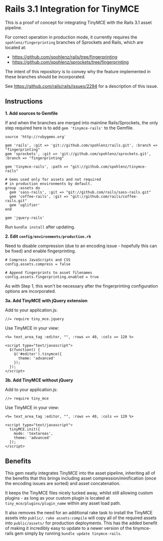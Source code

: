 Rails 3.1 Integration for TinyMCE
=================================

This is a proof of concept for integrating TinyMCE with the Rails 3.1 asset pipeline.

For correct operation in production mode, it currently requires the `spohlenz/fingerprinting` branches of Sprockets and Rails, which are located at:

* https://github.com/spohlenz/rails/tree/fingerprinting
* https://github.com/spohlenz/sprockets/tree/fingerprinting

The intent of this repository is to convey why the feature implemented in these branches should be incorporated.

See https://github.com/rails/rails/issues/2294 for a description of this issue.


Instructions
------------

**1. Add sources to Gemfile**

If and when the branches are merged into mainline Rails/Sprockets, the only step required here is to add `gem 'tinymce-rails'` to the Gemfile.

    source 'http://rubygems.org'
    
    gem 'rails', :git => 'git://github.com/spohlenz/rails.git', :branch => "fingerprinting"
    gem 'sprockets', :git => 'git://github.com/spohlenz/sprockets.git', :branch => "fingerprinting"
    
    gem 'tinymce-rails', :path => "git://github.com/spohlenz/tinymce-rails"
    
    # Gems used only for assets and not required
    # in production environments by default.
    group :assets do
      gem 'sass-rails', :git => "git://github.com/rails/sass-rails.git"
      gem 'coffee-rails', :git => "git://github.com/rails/coffee-rails.git"
      gem 'uglifier'
    end
    
    gem 'jquery-rails'

Run `bundle install` after updating.


**2. Edit `config/environments/production.rb`**

Need to disable compression (due to an encoding issue - hopefully this can be fixed) and enable fingerprinting.

    # Compress JavaScripts and CSS
    config.assets.compress = false

    # Append fingerprints to asset filenames
    config.assets.fingerprinting.enabled = true

As with Step 1, this won't be necessary after the fingerprinting configuration options are incorporated.


**3a. Add TinyMCE with jQuery extension**

Add to your application.js:

    //= require tiny_mce.jquery

Use TinyMCE in your view:

    <%= text_area_tag :editor, "", :rows => 40, :cols => 120 %>

    <script type="text/javascript">
      $(function() {
        $('#editor').tinymce({
          theme: 'advanced'
        });
      });
    </script>


**3b. Add TinyMCE without jQuery**

Add to your application.js:

    //= require tiny_mce

Use TinyMCE in your view:

    <%= text_area_tag :editor, "", :rows => 40, :cols => 120 %>

    <script type="text/javascript">
      tinyMCE.init({
        mode: 'textareas',
        theme: 'advanced'
      });
    </script>


Benefits
--------

This gem neatly integrates TinyMCE into the asset pipeline, inheriting all of the benefits that this brings including asset compression/minification (once the encoding issues are sorted) and asset concatenation.

It keeps the TinyMCE files nicely tucked away, whilst still allowing custom plugins - as long as your custom plugin is located at `tiny_mce/plugins/plugin_name` within any asset load path.

It also removes the need for an additional rake task to install the TinyMCE assets into `public/`. `rake assets:compile` will copy all of the required assets into `public/assets/` for production deployments. This has the added benefit of making it incredibly easy to update to a newer version of the tinymce-rails gem simply by running `bundle update tinymce-rails`.
